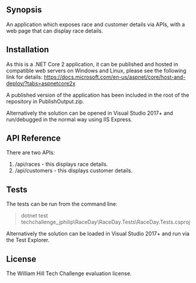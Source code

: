 ## Synopsis

An application which exposes race and customer details via APIs, with a web page that can display race details.

## Installation

As this is a .NET Core 2 application, it can be published and hosted in compatible web servers on Windows and Linux, please see the following link for details: https://docs.microsoft.com/en-us/aspnet/core/host-and-deploy/?tabs=aspnetcore2x

A published version of the application has been included in the root of the repository in PublishOutput.zip.

Alternatively the solution can be opened in Visual Studio 2017+ and run/debugged in the normal way using IIS Express.

## API Reference

There are two APIs:

1. /api/races - this displays race details.
2. /api/customers - this displays customer details.

## Tests

The tests can be run from the command line: 

>dotnet test techchallenge_jphilip\RaceDay\RaceDay.Tests\RaceDay.Tests.csproj

Alternatively the solution can be loaded in Visual Studio 2017+ and run via the Test Explorer.

## License

The William Hill Tech Challenge evaluation license.